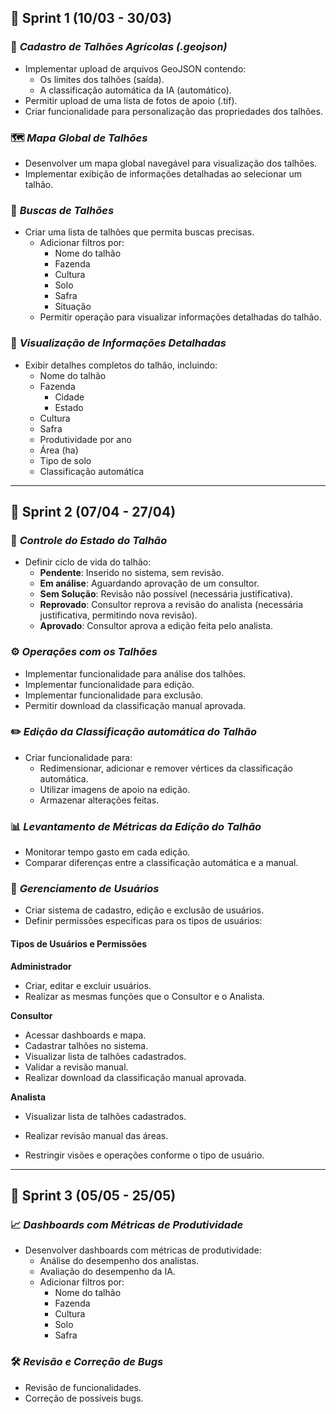 ## 🏁 Sprint 1 (10/03 - 30/03)

### 📌 *Cadastro de Talhões Agrícolas (.geojson)*

- Implementar upload de arquivos GeoJSON contendo:
  - Os limites dos talhões (saída).
  - A classificação automática da IA (automático).
- Permitir upload de uma lista de fotos de apoio (.tif).
- Criar funcionalidade para personalização das propriedades dos talhões.

### 🗺️ *Mapa Global de Talhões*

- Desenvolver um mapa global navegável para visualização dos talhões.
- Implementar exibição de informações detalhadas ao selecionar um talhão.

### 🔎 *Buscas de Talhões*

- Criar uma lista de talhões que permita buscas precisas.
  - Adicionar filtros por:
    - Nome do talhão
    - Fazenda
    - Cultura
    - Solo
    - Safra
    - Situação
  - Permitir operação para visualizar informações detalhadas do talhão.

### 📄 *Visualização de Informações Detalhadas*

- Exibir detalhes completos do talhão, incluindo:
  - Nome do talhão
  - Fazenda
    - Cidade
    - Estado
  - Cultura
  - Safra
  - Produtividade por ano
  - Área (ha)
  - Tipo de solo
  - Classificação automática

---

## 🏁 Sprint 2 (07/04 - 27/04)

### 🔄 *Controle do Estado do Talhão*

- Definir ciclo de vida do talhão:
  - **Pendente**: Inserido no sistema, sem revisão.
  - **Em análise**: Aguardando aprovação de um consultor.
  - **Sem Solução**: Revisão não possível (necessária justificativa).
  - **Reprovado**: Consultor reprova a revisão do analista (necessária justificativa, permitindo nova revisão).
  - **Aprovado**: Consultor aprova a edição feita pelo analista.

### ⚙️ *Operações com os Talhões*

- Implementar funcionalidade para análise dos talhões.
- Implementar funcionalidade para edição.
- Implementar funcionalidade para exclusão.
- Permitir download da classificação manual aprovada.

### ✏️ *Edição da Classificação automática do Talhão*

- Criar funcionalidade para:
  - Redimensionar, adicionar e remover vértices da classificação automática.
  - Utilizar imagens de apoio na edição.
  - Armazenar alterações feitas.

### 📊 *Levantamento de Métricas da Edição do Talhão*

- Monitorar tempo gasto em cada edição.
- Comparar diferenças entre a classificação automática e a manual.

### 👥 *Gerenciamento de Usuários*

- Criar sistema de cadastro, edição e exclusão de usuários.
- Definir permissões específicas para os tipos de usuários:

#### **Tipos de Usuários e Permissões**

**Administrador**
- Criar, editar e excluir usuários.
- Realizar as mesmas funções que o Consultor e o Analista.

**Consultor**
- Acessar dashboards e mapa.
- Cadastrar talhões no sistema.
- Visualizar lista de talhões cadastrados.
- Validar a revisão manual.
- Realizar download da classificação manual aprovada.

**Analista**
- Visualizar lista de talhões cadastrados.
- Realizar revisão manual das áreas.

- Restringir visões e operações conforme o tipo de usuário.

---

## 🏁 Sprint 3 (05/05 - 25/05)

### 📈 *Dashboards com Métricas de Produtividade*

- Desenvolver dashboards com métricas de produtividade:
  - Análise do desempenho dos analistas.
  - Avaliação do desempenho da IA.
  - Adicionar filtros por:
    - Nome do talhão
    - Fazenda
    - Cultura
    - Solo
    - Safra

### 🛠️ *Revisão e Correção de Bugs*

- Revisão de funcionalidades.
- Correção de possíveis bugs.
